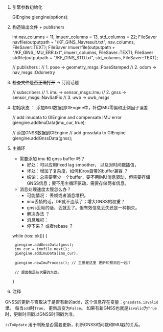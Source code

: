 
1. 引擎参数初始化 


    GIEngine giengine(options);


2. 构造输出文件 + publishers


    int nav_columns = 11, imuerr_columns = 13, std_columns = 22;
    FileSaver navfile(outputpath + "/KF_GINS_Navresult.txt", nav_columns, FileSaver::TEXT);
    FileSaver imuerrfile(outputpath + "/KF_GINS_IMU_ERR.txt", imuerr_columns, FileSaver::TEXT);
    FileSaver stdfile(outputpath + "/KF_GINS_STD.txt", std_columns, FileSaver::TEXT);

    // publishers :
    // 1. pose -> geometry_msgs::PoseStamped
    // 2. odom -> nav_msgs::Odometry


3.  ~~检查文件是否正确打开~~ -> 订阅话题


    // subscribers
    // 1. imu -> sensor_msgs::Imu
    // 2. gnss -> sensor_msgs::NavSatFix
    // 3. uwb -> uwb_msgs 


4.  初始状态 ： 添加IMU数据到GIEngine中，补偿IMU零偏和比例因子误差


    // add imudata to GIEngine and compensate IMU error
    giengine.addImuData(imu_cur, true);

    // 添加GNSS数据到GIEngine
    // add gnssdata to GIEngine
    giengine.addGnssData(gnss);


5. 主循环
    - 需要添加 imu 和 gnss buffer 吗？
      - 好处：可以应用fixed lag smoother， 以及对时间戳插值，
      - 坏处：增加了复杂度，如何和ros自带的buffer兼容 ？ 
      - 结论：总需要至少一个buffer，要不用IMU消息驱动，但需要存储GNSS信息；要不用主循环驱动，需要存储两者信息。 
    - 消息处理速度太慢怎么办？
      - 可能情况： 丢帧或者消息堆积。 
      - imu丢帧的话，DR就不连续了；增大GNSS的权重？ 
      - gnss丢帧的话，丢就丢了。但有效信息丢失还是一种损失。
      - 解决办法 ？ 
      - 消息堆积： 
      - 停下来？ 或者rebase ？ 



    while (ros::ok()) {

        
        giengine.addGnssData(gnss);
        imu_cur = imufile.next();
        giengine.addImuData(imu_cur);

        giengine.newImuProcess(); // 主要是这里 更新和预测在一起？ 

        // 后面都是些次要的东西。
    }

6. 注释

GNSS的更新与否取决于是否有新的add，这个信息存在变量：`gnssdata.isvalid`里。 每当`add`时`True`， 更新后变为`False`。
如果有新GNSS也就是`isvalid`为`True`时，更新时间戳以GNSS时间戳为准。

`isToUpdate` 用于判断是否需要更新，判断GNSS时间戳和IMU戳的关系。